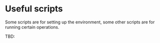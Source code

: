 # Useful scripts
Some scripts are for setting up the environment, some other scripts are for running certain operations.

TBD: 